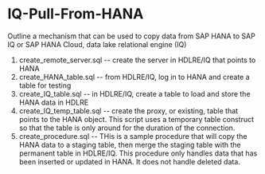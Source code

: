 # IQ-Pull-From-HANA

Outline a mechanism that can be used to copy data from SAP HANA to SAP IQ or SAP HANA Cloud, data lake relational engine (IQ)

1.	create_remote_server.sql -- create the server in HDLRE/IQ that points to HANA
2.	create_HANA_table.sql -- from HDLRE/IQ, log in to HANA and create a table for testing
3.	create_IQ_table.sql -- in HDLRE/IQ, create a table to load and store the HANA data in HDLRE
4.	create_IQ_temp_table.sql -- create the proxy, or existing, table that points to the HANA object. This script uses a temporary table construct so that the table is only around for the duration of the connection.
5.	create_procedure.sql -- THis is a sample procedure that will copy the HANA data to a staging table, then merge the staging table with the permanent table in HDLRE/IQ. This procedure only handles data that has been inserted or updated in HANA. It does not handle deleted data.


